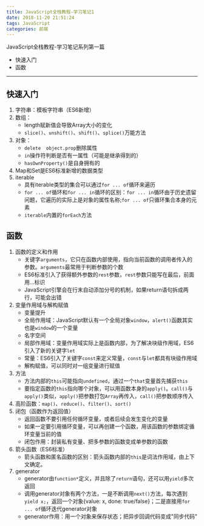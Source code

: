 ```yaml
---
title: JavaScript全栈教程-学习笔记1
date: 2018-11-20 21:51:24
tags: JavaScript
categories: 前端
---
```


JavaScript全栈教程-学习笔记系列第一篇

* 快速入门
* 函数

------

<!-- more -->

## 快速入门

1. 字符串：模板字符串（ES6新增）
2. 数组：
   - length赋新值会导致Array大小的变化
   - `slice()`、`unshift()`、`shift()`、`splice()`万能方法
3. 对象：
   - `delete  object.prop`删除属性
   - `in`操作符判断是否有一属性（可能是继承得到的）
   - `hasOwnProperty()`是自身拥有的
4. Map和Set是ES6标准新增的数据类型
5. iterable
   - 具有iterable类型的集合可以通过`for ... of`循环来遍历
   - `for ... of`循环和`for ... in`循环的区别：`for ... in`循环由于历史遗留问题，它遍历的实际上是对象的属性名称;`for ... of`只循环集合本身的元素
   - `iterable`内置的`forEach`方法

## **函数**

1. 函数的定义和作用
   - 关键字`arguments`，它只在函数内部使用，指向当前函数的调用者传入的参数。`arguments`最常用于判断参数的个数
   - ES6标准引入了获得额外参数的`rest`参数，`rest`参数只能写在最后，前面用...标识
   - JavaScript引擎会在行末自动添加分号的机制，如果return语句拆成两行，可能会出错
2. 变量作用域与解构赋值
   - 变量提升
   - 全局作用域：JavaScript默认有一个全局对象`window`，`alert()`函数其实也是`window`的一个变量
   - 名字空间
   - 局部作用域：变量作用域实际上是函数内部，为了解决块级作用域，ES6引入了新的关键字`let`
   - 常量：ES6引入了关键字`const`来定义常量，`const`与`let`都具有块级作用域
   - 解构赋值，可以同时对一组变量进行赋值
3. 方法
   - 方法内部的`this`可能指向`undefined`，通过一个`that`变量首先捕获`this`
   - 要指定函数的`this`指向哪个对象，可以用函数本身的`apply()`。`call()`与`apply()`类似，`apply()`把参数打包`Array`再传入，`call()`把参数顺序传入
4. 高阶函数：`map()`、`reduce()`、`filter()`、`sort()`
5. 闭包（函数作为返回值）
   - 返回函数不要引用任何循环变量，或者后续会发生变化的变量
   - 如果一定要引用循环变量，可以再创建一个函数，用该函数的参数绑定循环变量当前的值
   - 闭包作用：封装私有变量、把多参数的函数变成单参数的函数
6. 箭头函数（ES6标准）
   - 箭头函数和匿名函数的区别：箭头函数内部的`this`是词法作用域，由上下文确定。
7. generator
   - generator由`function*`定义，并且除了`return`语句，还可以用`yield`多次返回
   - 调用generator对象有两个方法，一是不断调用`next()`方法，每次遇到`yield x;`，返回一个对象{value: x, done: true/false}；二是直接用`for ... of`循环迭代generator对象
   - generator作用：用一个对象来保存状态；把异步回调代码变成"同步代码"